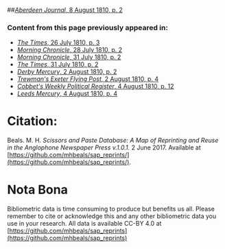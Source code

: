 ##[*Aberdeen Journal*, 8 August 1810, p. 2](https://mhbeals.github.io/sap_html/Aberdeen-Journal/Aberdeen-Journal-8-August-1810-p-2)

### Content from this page previously appeared in:
+ [*The Times*, 26 July 1810, p. 3](https://mhbeals.github.io/sap_html/The-Times/The-Times-26-July-1810-p-3)
+ [*Morning Chronicle*, 28 July 1810, p. 2](https://mhbeals.github.io/sap_html/Morning-Chronicle/Morning-Chronicle-28-July-1810-p-2)
+ [*Morning Chronicle*, 31 July 1810, p. 2](https://mhbeals.github.io/sap_html/Morning-Chronicle/Morning-Chronicle-31-July-1810-p-2)
+ [*The Times*, 31 July 1810, p. 2](https://mhbeals.github.io/sap_html/The-Times/The-Times-31-July-1810-p-2)
+ [*Derby Mercury*, 2 August 1810, p. 2](https://mhbeals.github.io/sap_html/Derby-Mercury/Derby-Mercury-2-August-1810-p-2)
+ [*Trewman's Exeter Flying Post*, 2 August 1810, p. 4](https://mhbeals.github.io/sap_html/Trewman's-Exeter-Flying-Post/Trewman's-Exeter-Flying-Post-2-August-1810-p-4)
+ [*Cobbet's Weekly Political Register*, 4 August 1810, p. 12](https://mhbeals.github.io/sap_html/Cobbet's-Weekly-Political-Register/Cobbet's-Weekly-Political-Register-4-August-1810-p-12)
+ [*Leeds Mercury*, 4 August 1810, p. 4](https://mhbeals.github.io/sap_html/Leeds-Mercury/Leeds-Mercury-4-August-1810-p-4)
                    
# Citation: 

Beals. M. H. *Scissors and Paste Database: A Map of Reprinting and Reuse in the Anglophone Newspaper Press v.1.0.1.* 2 June 2017. Available at [https://github.com/mhbeals/sap_reprints/](https://github.com/mhbeals/sap_reprints/). 
                    
# Nota Bona

Bibliometric data is time consuming to produce but benefits us all. Please remember to cite or acknowledge this and any other bibliometric data you use in your research. All data is available CC-BY 4.0 at [https://github.com/mhbeals/sap_reprints](https://github.com/mhbeals/sap_reprints)